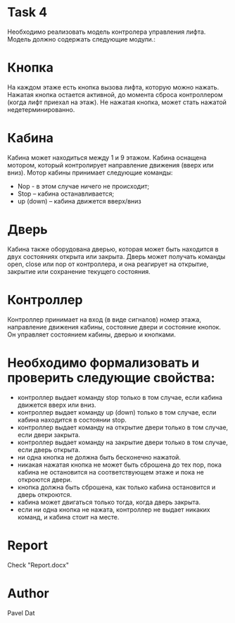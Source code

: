 # Task 4
Необходимо реализовать модель контролера управления лифта.
Модель должно содержать следующие модули.:
# Кнопка
На каждом этаже есть кнопка вызова лифта, которую можно нажать.
Нажатая кнопка остается активной, до момента сброса контроллером (когда
лифт приехал на этаж). Не нажатая кнопка, может стать нажатой
недетерминированно.
# Кабина
Кабина может находиться между 1 и 9 этажом. Кабина оснащена
мотором, который контролирует направление движения (вверх или вниз).
Мотор кабины принимает следующие команды:
* Nop - в этом случае ничего не происходит;
* Stop – кабина останавливается;
* up (down) – кабина движется вверх/вниз
# Дверь
Кабина также оборудована дверью, которая может быть находится в
двух состояниях открыта или закрыта. Дверь может получать команды open,
close или nop от контроллера, и она реагирует на открытие, закрытие или
сохранение текущего состояния.
# Контроллер
Контроллер принимает на вход (в виде сигналов) номер этажа,
направление движения кабины, состояние двери и состояние кнопок. Он
управляет состоянием кабины, дверью и кнопками.
# Необходимо формализовать и проверить следующие свойства:
* контроллер выдает команду stop только в том случае, если кабина
движется вверх или вниз.
* контроллер выдает команду up (down) только в том случае, если
кабина находится в состоянии stop.
* контроллер выдает команду на открытие двери только в том случае,
если двери закрыта.
* контроллер выдает команду на закрытие двери только в том случае,
если дверь открыта.
* ни одна кнопка не должна быть бесконечно нажатой.
* никакая нажатая кнопка не может быть сброшена до тех пор, пока
кабина не остановится на соответствующем этаже и пока не откроются двери.
* кнопка должна быть сброшена, как только кабина остановится и дверь
откроются.
* кабина может двигаться только тогда, когда дверь закрыта.
* если ни одна кнопка не нажата, контроллер не выдает никаких команд,
и кабина стоит на месте.
# Report
Check "Report.docx"
# Author
Pavel Dat